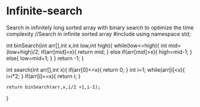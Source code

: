 # Infinite-search
Search in infinitely long sorted array with binary search to optimize the time complexity 
//Search in infinite sorted array
#include<iostream>
using namespace std;

int binSearch(int arr[],int x,int low,int high){
	while(low<=high){
		int mid=(low+high)/2;
		if(arr[mid]=x){
			return mid;
		}
		else if(arr[mid]>x){
			high=mid-1;
		}
		else{
			low=mid+1;
		}
	}
	return -1;
}

int search(int arr[],int x){
	if(arr[0]==x){
		return 0;
	}
	int i=1;
	while(arr[i]<x){
		i=i*2;
	}
	if(arr[i]==x){
		return i;
	}
	
	return binSearch(arr,x,i/2 +1,i-1);
}

